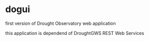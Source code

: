 # dogui
first version of Drought Observatory web application


this application is dependend of DroughtGWS REST Web Services

